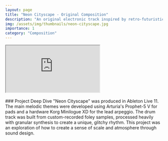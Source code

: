 ```yaml
---
layout: page
title: "Neon Cityscape - Original Composition"
description: "An original electronic track inspired by retro-futuristic cityscapes, blending analog synth textures with modern production."
img: /assets/img/thumbnails/neon-cityscape.jpg
importance: 1
category: "Composition"
---
```

<div class="embed-responsive embed-responsive-16by9">
  <iframe class="embed-responsive-item" src="https://www.youtube.com/embed/dQw4w9WgXcQ" allowfullscreen></iframe>
</div>
<br/>
### Project Deep Dive
"Neon Cityscape" was produced in Ableton Live 11. The main melodic themes were developed using Arturia's Prophet-5 V for pads and a hardware Korg Minilogue XD for the lead arpeggio. The drum track was built from custom-recorded foley samples, processed heavily with granular synthesis to create a unique, glitchy rhythm. This project was an exploration of how to create a sense of scale and atmosphere through sound design.
